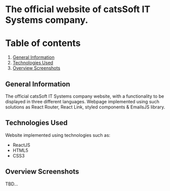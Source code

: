 # The official website of catsSoft IT Systems company.
# Table of contents

1. [General Information](#general-info)
2. [Technologies Used](#technologies)
3. [Overview Screenshots](#screenshots)

## General Information <a name="general-info"></a>

The official catsSoft IT Systems company website, with a functionality to be displayed in three different languages. Webpage implemented using such solutions as React Router, React Link, styled components & EmailsJS library.
## Technologies Used <a name="technologies"></a>

Website implemented using technologies such as:

- ReactJS
- HTML5
- CSS3

## Overview Screenshots <a name="screenshots"></a>

TBD...

